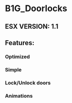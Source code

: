 # B1G_Doorlocks

## ESX VERSION: 1.1

## Features:

### Optimized
### Simple
### Lock/Unlock doors
### Animations

